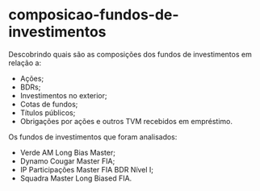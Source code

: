 # composicao-fundos-de-investimentos

Descobrindo quais são as composições dos fundos de investimentos em relação a:

- Ações;
- BDRs;
- Investimentos no exterior;
- Cotas de fundos;
- Títulos públicos;
- Obrigações por ações e outros TVM recebidos em empréstimo.
  
Os fundos de investimentos que foram analisados:

- Verde AM Long Bias Master;
- Dynamo Cougar Master FIA;
- IP Participações Master FIA BDR Nível I;
- Squadra Master Long Biased FIA.
